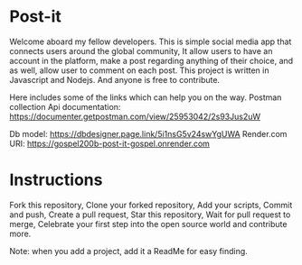 # Post-it
Welcome aboard my fellow developers. 
This is simple social media app that connects users around the global community, It allow users to have an account in the platform, make a post regarding anything of their choice, and as well, allow user to comment on each post. This project is written in Javascript and Nodejs. And anyone is free to contribute.

Here includes some of the links which can help you on the way.
Postman collection Api documentation: https://documenter.getpostman.com/view/25953042/2s93Jus2uW

Db model: https://dbdesigner.page.link/5i1nsG5v24swYgUWA
Render.com URI: https://gospel200b-post-it-gospel.onrender.com


# Instructions
Fork this repository,
Clone your forked repository,
Add your scripts,
Commit and push,
Create a pull request,
Star this repository,
Wait for pull request to merge,
Celebrate your first step into the open source world and contribute more.

Note: when you add a project, add it a ReadMe for easy finding.
